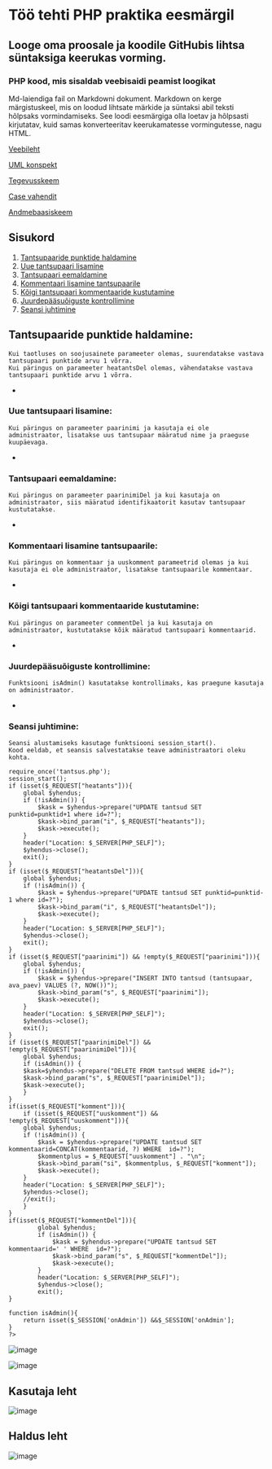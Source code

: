 # Töö tehti PHP praktika eesmärgil
## Looge oma proosale ja koodile GitHubis lihtsa süntaksiga keerukas vorming.
### PHP kood, mis sisaldab veebisaidi peamist loogikat

Md-laiendiga fail on Markdowni dokument.
Markdown on kerge märgistuskeel, mis on loodud lihtsate märkide ja süntaksi abil teksti hõlpsaks vormindamiseks. 
See loodi eesmärgiga olla loetav ja hõlpsasti kirjutatav, kuid samas konverteeritav keerukamatesse vormingutesse, nagu HTML.

[Veebileht](https://denissgorjunov22.thkit.ee)

[UML konspekt](https://denissgorjunov22.thkit.ee/DenissGorjunov/uml-konspekt/)

[Tegevusskeem](https://denissgorjunov22.thkit.ee/DenissGorjunov/tegevusskeem/)

[Case vahendit](https://denissgorjunov22.thkit.ee/DenissGorjunov/case-vahendid/)

[Andmebaasiskeem](https://denissgorjunov22.thkit.ee/DenissGorjunov/andmebaasi-skeem/)

## Sisukord

1. [Tantsupaaride punktide haldamine](https://github.com/GeplLoL/Tantsud?tab=readme-ov-file#tantsupaaride-punktide-haldamine)
2. [Uue tantsupaari lisamine](https://github.com/GeplLoL/Tantsud?tab=readme-ov-file#uue-tantsupaari-lisamine)
3. [Tantsupaari eemaldamine](https://github.com/GeplLoL/Tantsud?tab=readme-ov-file#tantsupaari-eemaldamine)
4. [Kommentaari lisamine tantsupaarile](https://github.com/GeplLoL/Tantsud?tab=readme-ov-file#kommentaari-lisamine-tantsupaarile)
5. [Kõigi tantsupaari kommentaaride kustutamine](https://github.com/GeplLoL/Tantsud?tab=readme-ov-file#k%C3%B5igi-tantsupaari-kommentaaride-kustutamine)
6. [Juurdepääsuõiguste kontrollimine](https://github.com/GeplLoL/Tantsud?tab=readme-ov-file#juurdep%C3%A4%C3%A4su%C3%B5iguste-kontrollimine)
7. [Seansi juhtimine](https://github.com/GeplLoL/Tantsud?tab=readme-ov-file#seansi-juhtimine)


## Tantsupaaride punktide haldamine:
    Kui taotluses on soojusainete parameeter olemas, suurendatakse vastava tantsupaari punktide arvu 1 võrra.
    Kui päringus on parameeter heatantsDel olemas, vähendatakse vastava tantsupaari punktide arvu 1 võrra.

*
### Uue tantsupaari lisamine:
    Kui päringus on parameeter paarinimi ja kasutaja ei ole administraator, lisatakse uus tantsupaar määratud nime ja praeguse kuupäevaga.

*
### Tantsupaari eemaldamine:
    Kui päringus on parameeter paarinimiDel ja kui kasutaja on administraator, siis määratud identifikaatorit kasutav tantsupaar kustutatakse.

*
### Kommentaari lisamine tantsupaarile:
    Kui päringus on kommentaar ja uuskomment parameetrid olemas ja kui kasutaja ei ole administraator, lisatakse tantsupaarile kommentaar.

*
### Kõigi tantsupaari kommentaaride kustutamine:
    Kui päringus on parameeter commentDel ja kui kasutaja on administraator, kustutatakse kõik määratud tantsupaari kommentaarid.

*
### Juurdepääsuõiguste kontrollimine:
    Funktsiooni isAdmin() kasutatakse kontrollimaks, kas praegune kasutaja on administraator.

*
### Seansi juhtimine:
    Seansi alustamiseks kasutage funktsiooni session_start().
    Kood eeldab, et seansis salvestatakse teave administraatori oleku kohta.


```
require_once('tantsus.php');
session_start();
if (isset($_REQUEST["heatants"])){
    global $yhendus;
    if (!isAdmin()) {
        $kask = $yhendus->prepare("UPDATE tantsud SET punktid=punktid+1 where id=?");
        $kask->bind_param("i", $_REQUEST["heatants"]);
        $kask->execute();
    }
    header("Location: $_SERVER[PHP_SELF]");
    $yhendus->close();
    exit();
}
if (isset($_REQUEST["heatantsDel"])){
    global $yhendus;
    if (!isAdmin()) {
        $kask = $yhendus->prepare("UPDATE tantsud SET punktid=punktid-1 where id=?");
        $kask->bind_param("i", $_REQUEST["heatantsDel"]);
        $kask->execute();
    }
    header("Location: $_SERVER[PHP_SELF]");
    $yhendus->close();
    exit();
}
if (isset($_REQUEST["paarinimi"]) && !empty($_REQUEST["paarinimi"])){
    global $yhendus;
    if (!isAdmin()) {
        $kask = $yhendus->prepare("INSERT INTO tantsud (tantsupaar, ava_paev) VALUES (?, NOW())");
        $kask->bind_param("s", $_REQUEST["paarinimi"]);
        $kask->execute();
    }
    header("Location: $_SERVER[PHP_SELF]");
    $yhendus->close();
    exit();
}
if (isset($_REQUEST["paarinimiDel"]) && !empty($_REQUEST["paarinimiDel"])){
    global $yhendus;
    if (isAdmin()) {
    $kask=$yhendus->prepare("DELETE FROM tantsud WHERE id=?");
    $kask->bind_param("s", $_REQUEST["paarinimiDel"]);
    $kask->execute();
    }
}
if(isset($_REQUEST["komment"])){
    if (isset($_REQUEST["uuskomment"]) && !empty($_REQUEST["uuskomment"])){
    global $yhendus;
    if (!isAdmin()) {
        $kask = $yhendus->prepare("UPDATE tantsud SET kommentaarid=CONCAT(kommentaarid, ?) WHERE  id=?");
        $kommentplus = $_REQUEST["uuskomment"] . "\n";
        $kask->bind_param("si", $kommentplus, $_REQUEST["komment"]);
        $kask->execute();
    }
    header("Location: $_SERVER[PHP_SELF]");
    $yhendus->close();
    //exit();
    }
}
if(isset($_REQUEST["kommentDel"])){
        global $yhendus;
        if (isAdmin()) {
            $kask = $yhendus->prepare("UPDATE tantsud SET kommentaarid=' ' WHERE  id=?");
            $kask->bind_param("s", $_REQUEST["kommentDel"]);
            $kask->execute();
        }
        header("Location: $_SERVER[PHP_SELF]");
        $yhendus->close();
        exit();
}

function isAdmin(){
    return isset($_SESSION['onAdmin']) &&$_SESSION['onAdmin'];
}
?>
```
![image](https://github.com/GeplLoL/Tantsud/assets/85700200/69b6eb5f-d792-4089-8160-14e25d6fa275)


![image](https://github.com/GeplLoL/Tantsud/assets/85700200/60bcde1d-356f-44cb-a34a-2ec1171b2ca0)

## Kasutaja leht

![image](https://github.com/GeplLoL/Tantsud/assets/85700200/b447f181-f65a-49f1-aa21-ce33fbf2c633)

## Haldus leht
![image](https://github.com/GeplLoL/Tantsud/assets/85700200/d490c02a-eb14-4579-a917-f7d78edf00e2)

